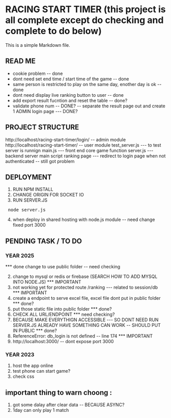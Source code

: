 # RACING START TIMER (this project is all complete except do checking and complete to do below)

This is a simple Markdown file.

## READ ME

- cookie problem -- done
- dont need set end time / start time of the game -- done
- same person is restricted to play on the same day, enother day is ok -- done
- dont need display live ranking button to user -- done
- add export result fucntion and reset the table -- done?
- validate phone num -- DONE?
  -- separate the result page out and create 1 ADMIN login page --- DONE?

## PROJECT STRUCTURE

http://localhost/racing-start-timer/login/ -- admin module
http://localhost/racing-start-timer/ -- user module
test_server.js --- to test server is runnign
main.js --- front end core game function
server.js --- backend server main script
ranking page --- redirect to login page when not authenticated -- still got problem

## DEPLOYMENT

1. RUN NPM INSTALL
2. CHANGE ORIGIN FOR SOCKET IO
3. RUN SERVER.JS
<pre> node server.js </pre>
4. when deploy in shared hosting with node.js module -- need change fixed port 3000

## PENDING TASK / TO DO

### YEAR 2025

\*\*\* done change to use public folder -- need checking

2. change to mysql or redis or firebase (SEARCH HOW TO ADD MYSQL INTO NODE.JS) \*\*\* IMPORTANT
3. not working yet for protected route /ranking --- related to session/db \*\*\* IMPORTANT
4. create a endpoint to serve excel file, excel file dont put in public folder \*\*\* done?
5. put those static file into public folder \*\*\* done?
6. CHECK ALL URL/ENDPOINT \*\*\* need checking?
7. BECAUSE MAKE EVERYTHIGN ACCESSIBLE --- SO DONT NEED RUN SERVER.JS ALREADY HAVE SOMETHING CAN WORK -- SHOULD PUT IN PUBLIC \*\*\* done?
8. ReferenceError: db_login is not defined -- line 174 \*\*\* IMPORTANT
9. http://localhost:3000/ -- dont expose port 3000

### YEAR 2023

1. host the app online
2. test phone can start game?
3. check css

## important thing to warn choong :

1. got some dalay after clear data -- BECAUSE ASYNC?
2. 1day can only play 1 match
